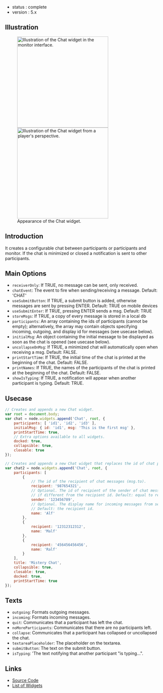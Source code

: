  - status : complete
 - version : 5.x

## Illustration
<figure>
  <img src="http://nodegame.org/images/wiki/v5/chat-widget-monitor.jpeg" alt="Illustration of the Chat widget in the monitor interface." width="300">
  <img src="http://nodegame.org/images/wiki/v5/chat-widget-client.jpeg" alt="Illustration of the Chat widget from a player's perspective." width="300">

  <br>
  <figcaption>Appearance of the Chat widget.</figcaption>
</figure>

## Introduction

It creates a configurable chat between participants or participants and
monitor. If the chat is minimized or closed a notification is sent to other
participants.

## Main Options

 - `receiverOnly`: If TRUE, no message can be sent, only received.
 - `chatEvent`: The event to fire when sending/receiving a message. Default:
     'CHAT'
 - `useSubmitButton`: If TRUE, a submit button is added, otherwise
      messages are sent by pressing ENTER. Default: TRUE on mobile devices
 - `useSubmitEnter`: If TRUE, pressing ENTER sends a msg. Default: TRUE
 - `storeMsgs`: If TRUE, a copy of every message is stored in a local db
 - `participants`: An array containing the ids of participants (cannot
      be empty); alternatively, the array may contain objects specifying incoming, outgoing, and display id for messages (see usecase below).
 - `initialMsg`: An object containing the initial message to be displayed as
      soon as the chat is opened (see usecase below).
 - `uncollapseOnMsg`: If TRUE, a minimized chat will automatically
      open when receiving a msg. Default: FALSE.
 - `printStartTime`: If TRUE, the initial time of the chat is
      printed at the beginning of the chat. Default: FALSE.
 - `printNames`: If TRUE, the names of the participants of the chat
      is printed at the beginning of the chat. Default: FALSE.
 - `showIsTyping`: If TRUE, a notification will appear when another   
      participant is typing. Default: TRUE.


## Usecase

```js
// Creates and appends a new Chat widget.
var root = document.body;
var chat = node.widgets.append('Chat', root, {
    participants: [ 'id1', 'id2', 'id3' ],
    initialMsg: { id: 'id1', msg: 'This is the first msg' },
    printStartTime: true,
    // Extra options available to all widgets.
    docked: true,
    collapsible: true,
    closable: true
});

// Creates and appends a new Chat widget that replaces the id of chat participant with a pseudonym.
var chat2 = node.widgets.append('Chat', root, {
    participants: [
        {
            // The id of the recipient of chat messages (msg.to).
            recipient: '987654321',
            // Optional. The id of recipient of the sender of chat messages,
            // if different from the recipient id. Default: equal to recipient.
            sender: '123456789',
            // Optional. The display name for incoming messages from sender.
            // Default: the recipient id.
            name: 'Alf'
        },
        {
            recipient: '12312312312',
            name: 'Malf'
        },
        {
            recipient: '456456456456',
            name: 'Ralf'
        }
    ],
    title: 'Mistery Chat',
    collapsible: true,
    closable: true,
    docked: true,
    printStartTime: true
});
```

## Texts

 - `outgoing`: Formats outgoing messages.
 - `incoming`: Formats incoming messages.
 - `quit`: Communicates that a participant has left the chat.
 - `noMoreParticipants`: Communicates that there are no participants left.
 - `collapse`: Communicates that a participant has collapsed or uncollapsed the
   chat.
 - `textareaPlaceholder`: The placeholder on the textarea.
 - `submitButton`: The text on the submit button.
 - `isTyping`: 'The text notifying that another participant "is typing...".

## Links


- [Source Code](https://github.com/nodeGame/nodegame-widgets/blob/master/widgets/Chat.js)
- [List of Widgets](Widgets-v5)
